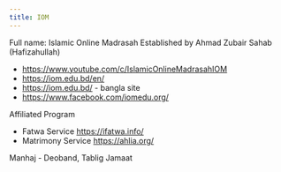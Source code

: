 ```yaml
---
title: IOM
---
```


Full name: Islamic Online Madrasah
Established by Ahmad Zubair Sahab (Hafizahullah)

- https://www.youtube.com/c/IslamicOnlineMadrasahIOM
- https://iom.edu.bd/en/
- https://iom.edu.bd/ - bangla site
- https://www.facebook.com/iomedu.org/

Affiliated Program
- Fatwa Service https://ifatwa.info/
- Matrimony Service https://ahlia.org/

Manhaj - Deoband, Tablig Jamaat
